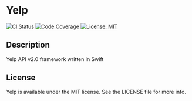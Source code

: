 # Yelp

[![CI Status](http://img.shields.io/travis/chiswicked/Yelp.svg?style=flat)](https://travis-ci.org/chiswicked/Yelp)
[![Code Coverage](https://img.shields.io/codecov/c/github/chiswicked/Yelp/master.svg?style=flat)](https://codecov.io/github/chiswicked/Yelp?ref=master)
[![License: MIT](https://img.shields.io/badge/license-MIT-blue.svg?style=flat)](https://github.com/chiswicked/Yelp/blob/master/LICENSE)

## Description

Yelp API v2.0 framework written in Swift

## License

Yelp is available under the MIT license. See the LICENSE file for more info.
